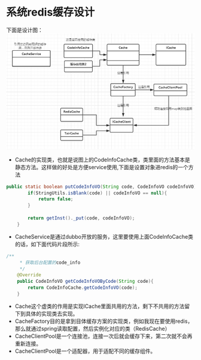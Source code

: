 # 系统redis缓存设计
下面是设计图：
![](https://raw.githubusercontent.com/tsmairc/CacheDesign/master/img/redis_uml.png)

* Cache的实现类，也就是说图上的CodeInfoCache类，类里面的方法基本是静态方法。这样做的好处是方便service使用,下面是设置对象进redis的一个方法
```java
public static boolean putCodeInfoVO(String code, CodeInfoVO codeInfoVO){
		if(StringUtils.isBlank(code) || codeInfoVO == null){
			return false;
		}
		
		return getInst()._put(code, codeInfoVO);
	}
```

* CacheService是通过dubbo开放的服务，这里要使用上面CodeInfoCache类的话，如下面代码片段所示:
```java
/**
	 * 获取后台配置的code_info
	 */
	@Override
	public CodeInfoVO getCodeInfoVOByCode(String code){
		return CodeInfoCache.getCodeInfoVO(code);
	}
```

* Cache这个虚类的作用是实现ICache里面共用的方法，剩下不共用的方法留下到具体的实现类去实现。
* CacheFactory目的是拿到目体缓存方案的实现类，例如我现在要使用redis，那么就通过spring读取配置，然后实例化对应的类（RedisCache）
* CacheClientPool是一个连接池，连接一次后就会缓存下来，第二次就不会再重新连接。
* CacheClientPool是一个适配器，用于适配不同的缓存组件。



